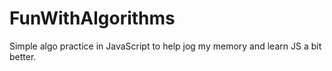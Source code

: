 # FunWithAlgorithms
Simple algo practice in JavaScript to help jog my memory and learn JS a bit better. 
